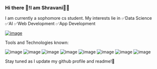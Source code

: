 ### Hi there 👋!I am Shravani👩‍💻

I am currently a sophomore cs student.
My interests lie in 
✅Data Science
✅AI 
✅Web Development
✅App Development




[![image](https://user-images.githubusercontent.com/72717361/200592619-8533fe0b-7dd7-45c8-9f4c-7f0ef75722c5.png)
](https://www.linkedin.com/in/shravani-nag-402037235/)
            


Tools and Technologies known:











![image](https://user-images.githubusercontent.com/72717361/200588963-4c3bee15-df87-4805-9174-dbfa2f580c76.png=1000*1000)
![image](https://user-images.githubusercontent.com/72717361/200589061-30dcb5a7-b731-489c-be80-dc0717f24bf6.png=500*500)
![image](https://user-images.githubusercontent.com/72717361/200590012-fc877c62-dea1-4703-98c7-ea8a5ad4f540.png=500*500)
![image](https://user-images.githubusercontent.com/72717361/200590110-76e75b2e-a561-435e-8243-b58552de9861.png=500*500)
![image](https://user-images.githubusercontent.com/72717361/200590218-9beb70c8-4f84-4d50-a517-8dceb6470c3c.png=500*500)
![image](https://user-images.githubusercontent.com/72717361/200590336-abb8b5fa-a253-4de2-ba23-5dbf29d1899f.png=500*500)
![image](https://user-images.githubusercontent.com/72717361/200590557-bf920eb3-b68a-4c07-ade4-744a945ed5ec.png=500*500)
![image](https://user-images.githubusercontent.com/72717361/200590669-bf4ca913-8c99-4d91-b0ec-66bec865c9fc.png=500*500)






Stay tuned as I update my github profile and readme!📶 
